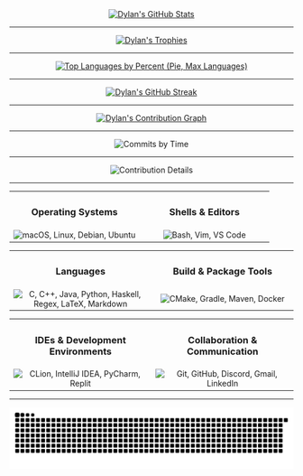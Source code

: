 <div align="center">
    <a href="https://github.com/dhodgson615">
        <img src="https://github-readme-stats.vercel.app/api?username=dhodgson615&show_icons=true&theme=gruvbox&count_private=true&include_all_commits=true"
             alt="Dylan's GitHub Stats" />
    </a>
</div>

<hr>

<div align="center">
        <a href="https://github.com/dhodgson615">
            <img src="https://github-profile-trophy.vercel.app/?username=dhodgson615&theme=gruvbox&margin-w=20&margin-h=20&column=3"
                 alt="Dylan's Trophies" />
    </a>
</div>

<hr>

<div align="center">
    <a href="https://github.com/dhodgson615">
        <img src="https://github-readme-stats.vercel.app/api/top-langs/?username=dhodgson615&theme=gruvbox&hide=html,css&layout=pie&langs_count=12"
             alt="Top Languages by Percent (Pie, Max Languages)"
             style="max-width:500px" />
    </a>
</div>

<hr>

<div align="center">
        <a href="https://github.com/dhodgson615">
            <img src="https://github-readme-streak-stats.herokuapp.com/?user=dhodgson615&theme=gruvbox"
                 alt="Dylan's GitHub Streak" />
    </a>
</div>

<hr>

<div align="center">
    <a href="https://github.com/dhodgson615">
        <img src="https://github-readme-activity-graph.vercel.app/graph?username=dhodgson615&theme=gruvbox"
             alt="Dylan's Contribution Graph" />
    </a>
</div>

<hr>

<div align="center">
        <img src="https://github-profile-summary-cards.vercel.app/api/cards/productive-time?username=dhodgson615&theme=gruvbox&utcOffset=-4"
             alt="Commits by Time" />
</div>

<hr>

<div align="center">
    <img src="https://github-profile-summary-cards.vercel.app/api/cards/profile-details?username=dhodgson615&theme=gruvbox"
         alt="Contribution Details" />
</div>

<hr>

<div align="center">
        <table>
            <tr width="100%">
                <th align="center">
                    <h3>Operating Systems</h3>
            </th>
            <th align="center">
                <h3>Shells & Editors</h3>
            </th>
        </tr>
        <tr>
            <td width="50%" align="center">
                <img src="https://skillicons.dev/icons?i=apple,linux,debian,ubuntu"
                     alt="macOS, Linux, Debian, Ubuntu" />
            </td>
            <td width="50%" align="center">
                <img src="https://skillicons.dev/icons?i=bash,vim,vscode"
                     alt="Bash, Vim, VS Code" />
            </td>
        </tr>
    </table>
</div>
<div align="center">
        <table>
            <tr width="100%">
                <th align="center">
                    <h3>Languages</h3>
            </th>
            <th align="center">
                <h3>Build & Package Tools</h3>
            </th>
        </tr>
        <tr>
            <td width="50%" align="center">
                <img src="https://skillicons.dev/icons?i=c,cpp,java,py,haskell,latex"
                     alt="C, C++, Java, Python, Haskell, Regex, LaTeX, Markdown" />
            </td>
            <td width="50%" align="center">
                <img src="https://skillicons.dev/icons?i=cmake,gradle,maven,docker"
                     alt="CMake, Gradle, Maven, Docker" />
            </td>
        </tr>
    </table>
</div>
<div align="center">
        <table>
            <tr width="100%">
                <th align="center">
                    <h3>IDEs & Development Environments</h3>
            </th>
            <th align="center">
                <h3>Collaboration & Communication</h3>
            </th>
        </tr>
        <tr>
            <td width="50%" align="center">
                <img src="https://skillicons.dev/icons?i=clion,idea,pycharm,replit"
                     alt="CLion, IntelliJ IDEA, PyCharm, Replit" />
            </td>
            <td width="50%" align="center">
                <img src="https://skillicons.dev/icons?i=git,github,discord,gmail,linkedin"
                     alt="Git, GitHub, Discord, Gmail, LinkedIn" />
            </td>
        </tr>
    </table>
</div>

<hr>

<div align="center">
    <img src="https://raw.githubusercontent.com/dhodgson615/dhodgson615/output/dist/github-contribution-grid-snake.svg"
         alt="Snake animation" />
</div>
